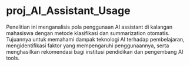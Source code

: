 # proj_AI_Assistant_Usage
Penelitian ini menganalisis pola penggunaan AI assistant di kalangan mahasiswa dengan metode klasifikasi dan summarization otomatis. Tujuannya untuk memahami dampak teknologi AI terhadap pembelajaran, mengidentifikasi faktor yang mempengaruhi penggunaannya, serta menghasilkan rekomendasi bagi institusi pendidikan dan pengembang AI tools.
